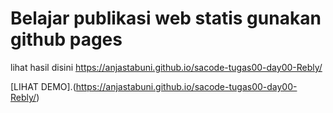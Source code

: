 # Belajar publikasi web statis gunakan github pages
lihat hasil disini https://anjastabuni.github.io/sacode-tugas00-day00-Rebly/

[LIHAT DEMO].(https://anjastabuni.github.io/sacode-tugas00-day00-Rebly/)
